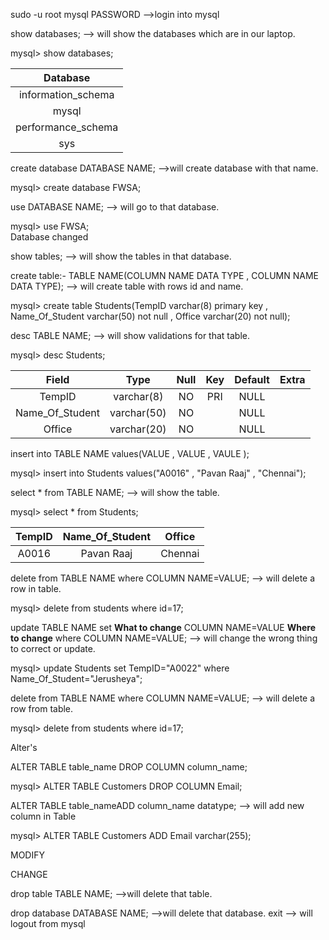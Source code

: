 sudo -u root mysql
PASSWORD -->login into mysql

show databases; --> will show the databases which are in our laptop.

mysql> show databases;

| Database           |
|:------------------:|
| information_schema |                  --> Default databases in laptop.
| mysql              |
| performance_schema |
| sys                |


create database DATABASE NAME; -->will create database with that name.

mysql> create database FWSA;

use  DATABASE NAME; --> will go to that database. 

mysql> use FWSA;                    
Database changed                          

show tables; --> will show the tables in that database.


create table:- TABLE NAME(COLUMN NAME DATA TYPE , COLUMN NAME DATA TYPE);  --> will create table with rows id and name.

mysql> create table Students(TempID varchar(8) primary key  , Name_Of_Student varchar(50) not null , Office varchar(20) not null);

desc TABLE NAME; --> will show validations for that table.

mysql> desc Students;

| Field           | Type        | Null | Key | Default | Extra |
|:---------------:|:-----------:|:----:|:---:|:-------:|:-----:|
| TempID          | varchar(8)  | NO   | PRI | NULL    |       |
| Name_Of_Student | varchar(50) | NO   |     | NULL    |       |
| Office          | varchar(20) | NO   |     | NULL    |       |


insert into TABLE NAME values(VALUE , VALUE , VAULE );
 
mysql> insert into Students values("A0016" , "Pavan Raaj" , "Chennai");

select * from TABLE NAME; --> will show the table.

mysql> select * from Students;


| TempID | Name_Of_Student | Office  |
|:------:|:---------------:|:-------:|
| A0016  | Pavan Raaj      | Chennai |


delete from TABLE NAME where COLUMN NAME=VALUE; --> will delete a row in table.

mysql> delete from students where id=17;

update TABLE NAME set __What to change__ COLUMN NAME=VALUE __Where to change__ where COLUMN NAME=VALUE; --> will change the wrong thing to correct or update.

mysql> update Students set TempID="A0022" where Name_Of_Student="Jerusheya";


delete from TABLE NAME where COLUMN NAME=VALUE;  --> will delete a row from table.

mysql> delete from students where id=17;


Alter's

ALTER TABLE table_name DROP COLUMN column_name;

mysql> ALTER TABLE Customers DROP COLUMN Email;

ALTER TABLE table_nameADD column_name datatype; --> will add new column in Table

mysql> ALTER TABLE Customers ADD Email varchar(255);


MODIFY

CHANGE

drop table TABLE NAME; -->will delete that table.

drop database DATABASE NAME; -->will delete that database.
exit --> will logout from mysql
